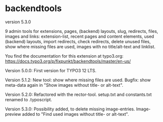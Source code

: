 # backendtools

version 5.3.0

9 admin tools for extensions, pages, (backend) layouts, slug, redirects, files, images and links:
extension-list, recent pages and content elements, used (backend) layouts, import redirects, check redirects, 
delete unused files, show where missing files are used, images with no title/alt-text and linklist.

You find the documentation for this extension at typo3.org:
https://docs.typo3.org/p/fixpunkt/backendtools/master/en-us/

Version 5.0.0:
First version for TYPO3 12 LTS.

Version 5.1.2:
New tool: show where missing files are used.
Bugfix: show meta-data again in "Show images without title- or alt-text".

Version 5.2.0:
Refactored with the rector-tool.
setup.txt and constants.txt renamed to .typoscript.

Version 5.3.0:
Possibility added, to delete missing image-entries.
Image-preview added to "Find used images without title- or alt-text".